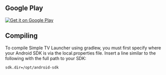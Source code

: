 Google Play
----------------

[![Get it on Google Play][2]][1]

  [1]: https://play.google.com/store/apps/details?id=org.cosinus.launchertv
  [2]: https://developer.android.com/images/brand/en_generic_rgb_wo_60.png


Compiling
----------------

To compile Simple TV Launcher using gradlew, you must first specify where
your Android SDK is via the local.properties file. Insert a line
similar to the following with the full path to your SDK:

```
sdk.dir=/opt/android-sdk
```
